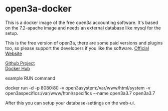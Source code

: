 # open3a-docker
This is a docker image of the free open3a accounting software.
It's based on the 7.2-apache image and needs an external database like mysql for the setup.

This is the free version of open3a, there are some paid versions and plugins too, so please support the developers if you like the software.
<a href="https://www.open3a.de/">Official Website</a>

<a href="https://github.com/delsol-ger/open3a-docker">Github Project</a> <br>
<a href="https://hub.docker.com/r/delsolger/open3a">Docker Hub</a>

example RUN command

docker run -d -p 8080:80 -v open3asystem:/var/www/html/system -v open3aspecifics:/var/www/html/specifics --name open3a3.7 open3a3.7

After this you can setup your database-settings on the web-ui.

